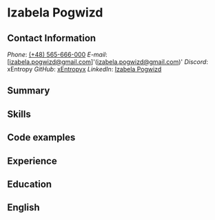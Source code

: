 # Izabela Pogwizd

## Contact Information

*Phone*: [(+48) 565-666-000](tel:565666000)
*E-mail*: [izabela.pogwizd@gmail.com]'(izabela.pogwizd@gmail.com)'
*Discord*: xEntropy
*GitHub*: [xEntropyx](https://github.com/xEntropyx)
*LinkedIn*: [Izabela Pogwizd](https://www.linkedin.com/in/izabela-pogwizd/)

## Summary

## Skills

## Code examples

## Experience

## Education

## English
